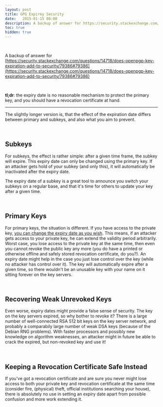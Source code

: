 ```yaml
---
layout: post
title: GPG Expirey Security
date:   2015-01-15 00:00
description: A backup of answer for https://security.stackexchange.com/questions/14718/does-openpgp-key-expiration-add-to-security/79386#79386 
toc: true
hidden: true 
---
```


<br>

A backup of answer for [https://security.stackexchange.com/questions/14718/does-openpgp-key-expiration-add-to-security/79386#79386](https://security.stackexchange.com/questions/14718/does-openpgp-key-expiration-add-to-security/79386#79386) 

<br>

**tl;dr**: the expiry date is no reasonable mechanism to protect the primary key, and you should have a revocation certificate at hand.

---

The slightly longer version is, that the effect of the expiration date differs between primary and subkeys, and also what you aim to prevent.

<br>

## Subkeys

For subkeys, the effect is rather simple: after a given time frame, the subkey will expire. This expiry date can only be changed using the primary key. If an attacker gets hold of your subkey (and only this), it will automatically be inactivated after the expiry date.

The expiry date of a subkey is a great tool to announce you switch your subkeys on a regular base, and that it's time for others to update your key after a given time.

<br>

## Primary Keys

For primary keys, the situation is different. If you have access to the private key, [you can change the expiry date as you wish](https://web.archive.org/web/20160513134159/http://madduck.net/blog/2006.06.20:expiring-gpg/). This means, if an attacker gets access to your private key, he can extend the validity period arbitrarily. Worst case, you lose access to the private key at the same time, then even you cannot revoke the public key any more (you do have a printed or otherwise offline and safely stored revocation certificate, do you?). An expiry date might help in the case you just lose control over the key (while no attacker has control over it). The key will automatically expire after a given time, so there wouldn't be an unusable key with your name on it sitting forever on the key servers.

<br>

## Recovering Weak Unrevoked Keys

Even worse, expiry dates might provide a false sense of security. The key on the key servers expired, so why bother to revoke it? There is a large number of well-connected RSA 512 bit keys on the key server network, and probably a comparabily large number of weak DSA keys (because of the Debian RNG problems). With faster processors and possibly new knowledge on algorithm weaknesses, an attacker might in future be able to crack the expired, but non-revoked key and use it!

<br>

## Keeping a Revocation Certificate Safe Instead

If you've got a revocation certificate and are sure you never might lose access to both your private key and revocation certificate at the same time (consider fire, (physical) theft, official institutions searching your house), there is absolutely no use in setting an expiry date apart from possible confusion and more work extending it.
